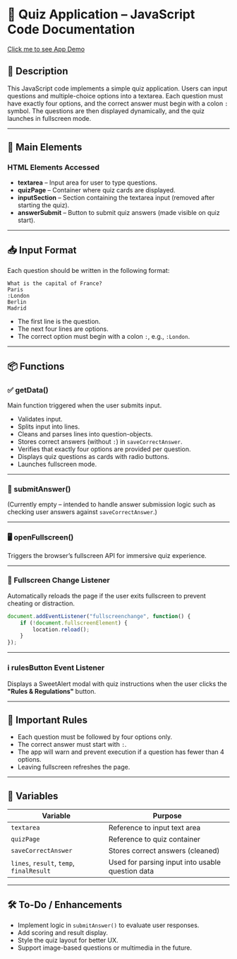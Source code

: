 
# 📄 Quiz Application – JavaScript Code Documentation

[Click me to see App Demo](https://smit-quizz.netlify.app/)

## 📌 Description
This JavaScript code implements a simple quiz application. Users can input questions and multiple-choice options into a textarea. Each question must have exactly four options, and the correct answer must begin with a colon `:` symbol. The questions are then displayed dynamically, and the quiz launches in fullscreen mode.

---

## 🧩 Main Elements

### HTML Elements Accessed
- **textarea** – Input area for user to type questions.
- **quizPage** – Container where quiz cards are displayed.
- **inputSection** – Section containing the textarea input (removed after starting the quiz).
- **answerSubmit** – Button to submit quiz answers (made visible on quiz start).

---

## 📥 Input Format
Each question should be written in the following format:

```
What is the capital of France?
Paris
:London
Berlin
Madrid
```

- The first line is the question.
- The next four lines are options.
- The correct option must begin with a colon `:`, e.g., `:London`.

---

## 📦 Functions

### ✅ getData()
Main function triggered when the user submits input.

- Validates input.
- Splits input into lines.
- Cleans and parses lines into question-objects.
- Stores correct answers (without `:`) in `saveCorrectAnswer`.
- Verifies that exactly four options are provided per question.
- Displays quiz questions as cards with radio buttons.
- Launches fullscreen mode.

---

### 💾 submitAnswer()
(Currently empty – intended to handle answer submission logic such as checking user answers against `saveCorrectAnswer`.)

---

### 🖥️ openFullscreen()
Triggers the browser’s fullscreen API for immersive quiz experience.

---

### 🔄 Fullscreen Change Listener
Automatically reloads the page if the user exits fullscreen to prevent cheating or distraction.

```js
document.addEventListener("fullscreenchange", function() {
    if (!document.fullscreenElement) {
        location.reload(); 
    }
});
```

---

### ℹ️ rulesButton Event Listener
Displays a SweetAlert modal with quiz instructions when the user clicks the **"Rules & Regulations"** button.

---

## 📌 Important Rules

- Each question must be followed by four options only.
- The correct answer must start with `:`.
- The app will warn and prevent execution if a question has fewer than 4 options.
- Leaving fullscreen refreshes the page.

---

## 📂 Variables

| Variable           | Purpose                                          |
|--------------------|--------------------------------------------------|
| `textarea`         | Reference to input text area                     |
| `quizPage`         | Reference to quiz container                      |
| `saveCorrectAnswer`| Stores correct answers (cleaned)                 |
| `lines`, `result`, `temp`, `finalResult` | Used for parsing input into usable question data |

---

## 🛠 To-Do / Enhancements

- Implement logic in `submitAnswer()` to evaluate user responses.
- Add scoring and result display.
- Style the quiz layout for better UX.
- Support image-based questions or multimedia in the future.
